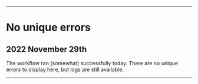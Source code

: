 
***

# No unique errors

## 2022 November 29th

The workflow ran (somewhat) successfully today. There are no unique errors to display here, but logs are still available.

***
